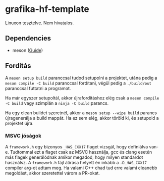 # grafika-hf-template

Linuxon tesztelve. Nem hivatalos.

## Dependencies

- meson ([Guide](https://mesonbuild.com/Quick-guide.html))

## Fordítás

A `meson setup build` paranccsal tudod setupolni a projektet, utána pedig a `meson compile -C build` paranccsal fordítani, végül pedig a `./build/out` paranccsal futtatni a programot.

Ha már egyszer setupoltál, akkor újrafordításhoz elég csak a `meson compile -C build` vagy szimplán a `ninja -C build` parancs.

Ha egy clean buildet szeretnél, akkor a `meson setup --wipe build` parancs újragenerálja a build mappát. Ha ez sem elég, akkor töröld ki, és setupold a projektet újra.

### MSVC jóságok

A `framework.h` egy bizonyos `_HAS_CXX17` flaget vizsgál, hogy definiálva van-e. Tudtommal ezt a flaget csak az MSVC használja, gcc és clang esetén más flagek generálódnak amikor megadod, hogy milyen standardot használsz. A `framework.h` fájl átírása helyett én inkább a `-D_HAS_CXX17` compiler arg-ot adtam meg. Ha valami C++ chad tud erre valami cleanebb megoldást, akkor szeretettel várom a PR-okat.